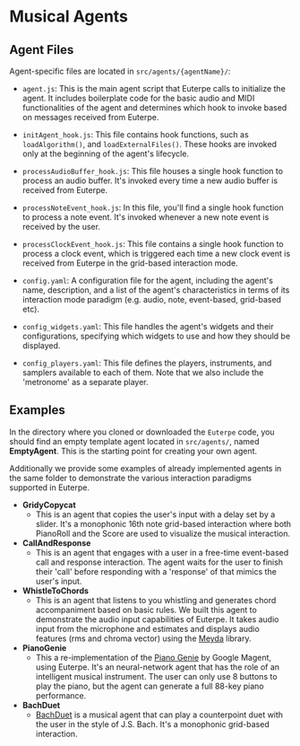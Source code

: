 # Musical Agents

## Agent Files
Agent-specific files are located in `src/agents/{agentName}/`:
- `agent.js`: This is the main agent script that Euterpe calls to initialize the agent. It includes boilerplate code for the basic audio and MIDI functionalities of the agent and determines which hook to invoke based on messages received from Euterpe.

- `initAgent_hook.js`: This file contains hook functions, such as `loadAlgorithm()`, and `loadExternalFiles()`. These hooks are invoked only at the beginning of the agent's lifecycle.

- `processAudioBuffer_hook.js`: This file houses a single hook function to process an audio buffer. It's invoked every time a new audio buffer is received from Euterpe.

- `processNoteEvent_hook.js`: In this file, you'll find a single hook function to process a note event. It's invoked whenever a new note event is received by the user.

- `processClockEvent_hook.js`: This file contains a single hook function to process a clock event, which is triggered each time a new clock event is received from Euterpe in the grid-based interaction mode.

- `config.yaml`: A configuration file for the agent, including the agent's name, description, and a list of the agent's characteristics in terms of its interaction mode paradigm (e.g. audio, note, event-based, grid-based etc).

- `config_widgets.yaml`: This file handles the agent's widgets and their configurations, specifying which widgets to use and how they should be displayed.

- `config_players.yaml`: This file defines the players, instruments, and samplers available to each of them. Note that we also include the 'metronome' as a separate player.


## Examples

In the directory where you cloned or downloaded the `Euterpe` code, you should find an empty template agent located in `src/agents/`, named **EmptyAgent**. This is the starting point for creating your own agent. 

Additionally we provide some examples of already implemented agents in the same folder to demonstrate the various interaction paradigms supported in Euterpe.
- **GridyCopycat**
    - This is an agent that copies the user's input with a delay set by a slider. It's a monophonic 16th note grid-based interaction where both PianoRoll and the Score are used to visualize the musical interaction.
- **CallAndResponse**
    - This is an agent that engages with a user in a free-time event-based call and response interaction. The agent waits for the user to finish their 'call' before responding with a 'response' of that mimics the user's input.
- **WhistleToChords**
    - This is an agent that listens to you whistling and generates chord accompaniment based on basic rules. We built this agent to demonstrate the audio input capabilities of Euterpe. It takes audio input from the microphone and estimates and displays audio features (rms and chroma vector) using the [Meyda](https://meyda.js.org/) library. 
- **PianoGenie**
    - This a re-implementation of the [Piano Genie](https://magenta.tensorflow.org/pianogenie) by Google Magent, using Euterpe. It's an neural-network agent that has the role of an intelligent musical instrument. The user can only use 8 buttons to play the piano, but the agent can generate a full 88-key piano performance.
- **BachDuet**
    - [BachDuet](https://labsites.rochester.edu/air/projects/BachDuet.html) is a musical agent that can play a counterpoint duet with the user in the style of J.S. Bach. It's a monophonic grid-based interaction.